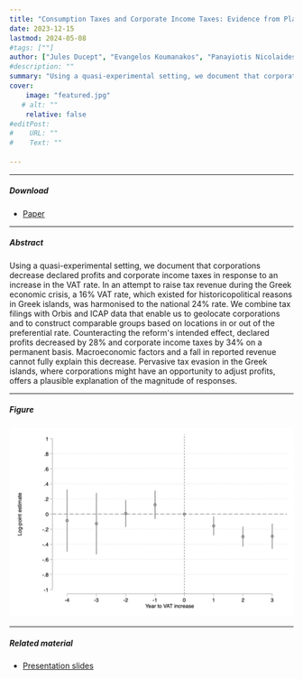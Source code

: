 ```yaml
---
title: "Consumption Taxes and Corporate Income Taxes: Evidence from Place-based VAT" 
date: 2023-12-15
lastmod: 2024-05-08
#tags: [""]
author: ["Jules Ducept", "Evangelos Koumanakos", "Panayiotis Nicolaides"]
#description: "" 
summary: "Using a quasi-experimental setting, we document that corporations decrease declared profits and corporate income taxes in response to an increase in the VAT rate. In an attempt to raise tax revenue during the Greek economic crisis, a 16% VAT rate, which existed for historicopolitical reasons in Greek islands, was harmonised to the national 24% rate. We combine tax filings with Orbis and ICAP data that enable us to geolocate corporations and to construct comparable groups based on locations in or out of the preferential rate. Counteracting the reform's intended effect, declared profits decreased by 28% and corporate income taxes by 34% on a permanent basis. Macroeconomic factors and a fall in reported revenue cannot fully explain this decrease. Pervasive tax evasion in the Greek islands, where corporations might have an opportunity to adjust profits, offers a plausible explanation of the magnitude of responses." 
cover:
    image: "featured.jpg"
   # alt: ""
    relative: false
#editPost:
#    URL: ""
#    Text: ""

---
```


---

##### Download

+ [Paper](dividend.pdf)

---

##### Abstract

Using a quasi-experimental setting, we document that corporations decrease declared profits and corporate income taxes in response to an increase in the VAT rate. In an attempt to raise tax revenue during the Greek economic crisis, a 16% VAT rate, which existed for historicopolitical reasons in Greek islands, was harmonised to the national 24% rate. We combine tax filings with Orbis and ICAP data that enable us to geolocate corporations and to construct comparable groups based on locations in or out of the preferential rate. Counteracting the reform's intended effect, declared profits decreased by 28% and corporate income taxes by 34% on a permanent basis. Macroeconomic factors and a fall in reported revenue cannot fully explain this decrease. Pervasive tax evasion in the Greek islands, where corporations might have an opportunity to adjust profits, offers a plausible explanation of the magnitude of responses.

---

##### Figure

![](featured.jpg)


---

##### Related material

+ [Presentation slides](vat_present.pdf)

